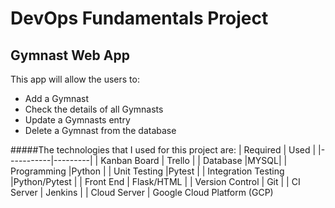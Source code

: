 # DevOps Fundamentals Project
## Gymnast Web App
This app will allow the users to:
* Add a Gymnast
* Check the details of all Gymnasts
* Update a Gymnasts entry
* Delete a Gymnast from the database

#####The technologies that I used for this project are:
| Required  | Used    |
|-----------|---------|
| Kanban Board |  Trello |
| Database |MYSQL|
| Programming |Python  |
| Unit Testing |Pytest |
| Integration Testing |Python/Pytest |
| Front End | Flask/HTML |
| Version Control | Git |
| CI Server | Jenkins |
| Cloud Server | Google Cloud Platform (GCP)

